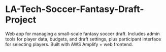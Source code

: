 # LA-Tech-Soccer-Fantasy-Draft-Project
Web app for managing a small-scale fantasy soccer draft. Includes admin tools for player data, budgets, and draft settings, plus participant interface for selecting players. Built with AWS Amplify + web frontend.
